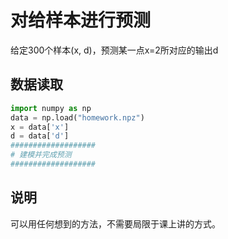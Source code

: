 # 对给样本进行预测
给定300个样本(x, d)，预测某一点x=2所对应的输出d

## 数据读取
```python
import numpy as np
data = np.load("homework.npz")
x = data['x']
d = data['d']
###################
# 建模并完成预测
###################
```

## 说明
可以用任何想到的方法，不需要局限于课上讲的方式。